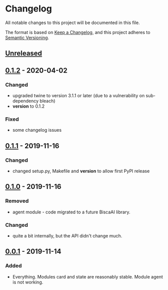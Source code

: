 # Changelog
All notable changes to this project will be documented in this file.

The format is based on [Keep a Changelog](https://keepachangelog.com/en/1.0.0/),
and this project adheres to [Semantic Versioning](https://semver.org/spec/v2.0.0.html).

## [Unreleased]

## [0.1.2] - 2020-04-02
### Changed
- upgraded twine to version 3.1.1 or later (due to a vulnerability on sub-dependency bleach)
- __version__ to 0.1.2

### Fixed
- some changelog issues

## [0.1.1] - 2019-11-16
### Changed
- changed setup.py, Makefile and __version__ to allow first PyPI release

## [0.1.0] - 2019-11-16
### Removed
- agent module - code migrated to a future BiscaAI library.

### Changed
- quite a bit internally, but the API didn't change much.

## [0.0.1] - 2019-11-14
### Added
- Everything. Modules card and state are reasonably stable. Module agent is not working.

[Unreleased]: https://github.com/NunoMCSilva/libbisca/compare/v0.1.2...HEAD
[0.1.2]: https://github.com/NunoMCSilva/libbisca/compare/v0.1.1...v0.1.2
[0.1.1]: https://github.com/NunoMCSilva/libbisca/compare/v0.1.0...v0.1.1
[0.1.0]: https://github.com/NunoMCSilva/libbisca/compare/v0.0.1...v0.1.0
[0.0.1]: https://github.com/NunoMCSilva/libbisca/releases/tag/v0.0.1
